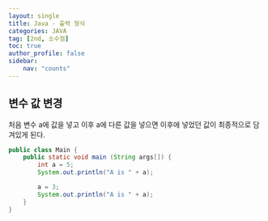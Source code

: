 ```yaml
---
layout: single
title: Java - 출력 형식
categories: JAVA
tag: [2nd, 소수점]
toc: true
author_profile: false
sidebar:
    nav: "counts"
---
```


## 변수 값 변경
처음 변수 a에 값을 넣고 이후 a에 다른 값을 넣으면
이후에 넣었던 값이 최종적으로 담겨있게 된다.

```java
public class Main {
    public static void main (String args[]) {
        int a = 5;
        System.out.println("A is " + a);

        a = 3;
        System.out.println("A is " + a);
    }
}
```

<br>